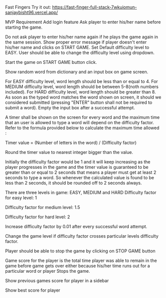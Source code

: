 Fast Fingers
Try it out: https://fast-finger-full-stack-7wkuiomun-sanjaybisht96.vercel.app/

MVP Requirement
Add login feature
Ask player to enter his/her name before starting the game.

Do not ask player to enter his/her name again if he plays the game again in the same session.
Show proper error message if player doesn't enter his/her name and clicks on START GAME.
Set Default difficulty level to EASY. User should be able to change the difficulty level using dropdown.

Start the game on START GAME button click.

Show random word from dictionary and an input box on game screen.

For EASY difficulty level, word length should be less than or equal to 4.
For MEDIUM difficulty level, word length should be between 5-8(noth numbers included).
For HARD difficulty level, word length should be greater than 8.
As soon as the typed word matches the word shown on screen, it should we considered submitted (pressing "ENTER" button shall not be required to submit a word). Empty the input box after a successful attempt.

A timer shall be shown on the screen for every word and the maximum time that an user is allowed to type a word will depend on the difficulty factor. Refer to the formula provided below to calculate the maximum time allowed :

Timer value = (Number of letters in the word) / (Difficulty factor)

Round the timer value to nearest integer bigger than the value.

Initially the difficulty factor would be 1 and it will keep increasing as the player progresses in the game and the timer value is guaranteed to be greater than or equal to 2 seconds that means a player must get at least 2 seconds to type a word. So whenever the calculated value is found to be less than 2 seconds, it should be rounded off to 2 seconds always.

There are three levels in game: EASY, MEDIUM and HARD
Difficulty factor for easy level: 1

Difficulty factor for medium level: 1.5

Difficulty factor for hard level: 2

Increase difficulty factor by 0.01 after every successful word attempt.

Change the game level if difficulty factor crosses particular levels difficulty factor.

Player should be able to stop the game by clicking on STOP GAME button

Game score for the player is the total time player was able to remain in the game before game gets over either because his/her time runs out for a particular word or player Stops the game.

Show previous games score for player in a sidebar

Show best score for player
